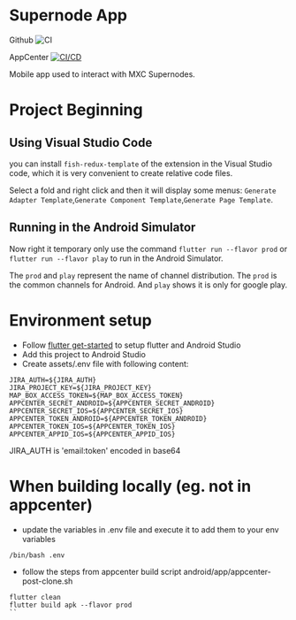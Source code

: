 # Supernode App

Github ![CI](https://github.com/mxc-foundation/supernode-app/workflows/CI/badge.svg)

AppCenter [![CI/CD](https://build.appcenter.ms/v0.1/apps/8db186c7-c9e6-4fcd-9ebf-0e7a3b536dcc/branches/master/badge)](https://appcenter.ms)


Mobile app used to interact with MXC Supernodes.

# Project Beginning

## Using Visual Studio Code

you can install `fish-redux-template` of the extension in the Visual Studio code, which it is very convenient to create relative code files.

Select a fold and right click and then it will display some menus: `Generate Adapter Template`,`Generate Component Template`,`Generate Page Template`.

## Running in the Android Simulator

Now right it temporary only use the command `flutter run --flavor prod` or `flutter run --flavor play` to run in the Android Simulator.

The `prod` and `play` represent the name of channel distribution. The `prod` is the common channels for Android. And `play` shows it is only for google play.

# Environment setup
- Follow [flutter get-started](https://flutter.dev/docs/get-started/install) to setup flutter and Android Studio
- Add this project to Android Studio
- Create assets/.env file with following content:
```
JIRA_AUTH=${JIRA_AUTH}
JIRA_PROJECT_KEY=${JIRA_PROJECT_KEY}
MAP_BOX_ACCESS_TOKEN=${MAP_BOX_ACCESS_TOKEN}
APPCENTER_SECRET_ANDROID=${APPCENTER_SECRET_ANDROID}
APPCENTER_SECRET_IOS=${APPCENTER_SECRET_IOS}
APPCENTER_TOKEN_ANDROID=${APPCENTER_TOKEN_ANDROID}
APPCENTER_TOKEN_IOS=${APPCENTER_TOKEN_IOS}
APPCENTER_APPID_IOS=${APPCENTER_APPID_IOS}
```
JIRA_AUTH is 'email:token' encoded in base64

# When building locally (eg. not in appcenter)
- update the variables in .env file and execute it to add them to your env variables
```
/bin/bash .env
```

- follow the steps from appcenter build script android/app/appcenter-post-clone.sh
```
flutter clean
flutter build apk --flavor prod
``

